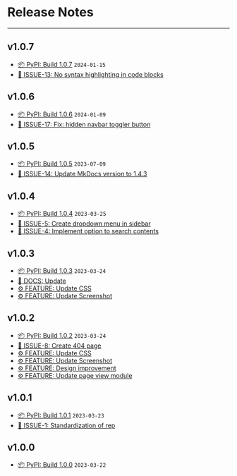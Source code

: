 # Release Notes

---

## v1.0.7

- [📦 PyPI: Build 1.0.7](https://github.com/dracula/mkdocs/releases/tag/v1.0.7) `2024-01-15`
- [📌 ISSUE-13: No syntax highlighting in code blocks](https://github.com/dracula/mkdocs/issues/13)

## v1.0.6

- [📦 PyPI: Build 1.0.6](https://github.com/dracula/mkdocs/releases/tag/v1.0.6) `2024-01-09`
- [📌 ISSUE-17: Fix: hidden navbar toggler button](https://github.com/dracula/mkdocs/issues/17)

## v1.0.5

- [📦 PyPI: Build 1.0.5](https://github.com/dracula/mkdocs/releases/tag/v1.0.5) `2023-07-09`
- [📌 ISSUE-14: Update MkDocs version to 1.4.3](https://github.com/dracula/mkdocs/issues/14)

## v1.0.4

- [📦 PyPI: Build 1.0.4](https://github.com/dracula/mkdocs/releases/tag/v1.0.4) `2023-03-25`
- [📌 ISSUE-5: Create dropdown menu in sidebar](https://github.com/dracula/mkdocs/issues/5)
- [📌 ISSUE-4: Implement option to search contents](https://github.com/dracula/mkdocs/issues/4)

## v1.0.3

- [📦 PyPI: Build 1.0.3](https://github.com/dracula/mkdocs/releases/tag/v1.0.3) `2023-03-24`
- [📘 DOCS: Update]()
- [⚙️ FEATURE: Update CSS]()
- [⚙️ FEATURE: Update Screenshot]()


## v1.0.2

- [📦 PyPI: Build 1.0.2](https://github.com/dracula/mkdocs/releases/tag/v1.0.2) `2023-03-24`
- [📌 ISSUE-8: Create 404 page](https://github.com/dracula/mkdocs/issues/8)
- [⚙️ FEATURE: Update CSS]()
- [⚙️ FEATURE: Update Screenshot]()
- [⚙️ FEATURE: Design improvement]()
- [⚙️ FEATURE: Update page view module]()

## v1.0.1

- [📦 PyPI: Build 1.0.1](https://github.com/dracula/mkdocs/releases/tag/v1.0.1) `2023-03-23`
- [📌 ISSUE-1: Standardization of rep](https://github.com/dracula/mkdocs/issues/1)

## v1.0.0

- [📦 PyPI: Build 1.0.0](https://github.com/FernandoCelmer/mkdocs-dracula-theme/releases/tag/v1.0.0) `2023-03-22`